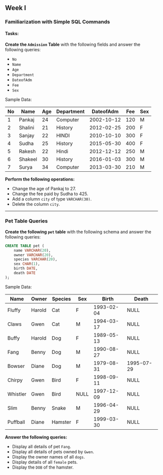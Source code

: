 ## Week I

### Familiarization with Simple SQL Commands

#### Tasks:

**Create the `Admission` Table** with the following fields and answer the following queries:
   - `No`
   - `Name`
   - `Age`
   - `Department`
   - `DateofAdm`
   - `Fee`
   - `Sex`

   Sample Data:
   
   | No | Name   | Age | Department | DateofAdm  | Fee | Sex |
   |----|--------|-----|------------|------------|-----|----|
   | 1  | Pankaj  | 24  | Computer   | 2002-10-12 | 120 | M  |
   | 2  | Shalini | 21  | History    | 2012-02-25 | 200 | F  |
   | 3  | Sanjay  | 22  | HINDI      | 2010-10-10 | 300 | F  |
   | 4  | Sudha   | 25  | History    | 2015-05-30 | 400 | F  |
   | 5  | Rakesh  | 22  | Hindi      | 2012-12-12 | 250 | M  |
   | 6  | Shakeel | 30  | History    | 2016-01-03 | 300 | M  |
   | 7  | Surya   | 34  | Computer   | 2013-03-30 | 210 | M  |

**Perform the following operations:**
   - Change the age of Pankaj to 27.
   - Change the fee paid by Sudha to 425.
   - Add a column `city` of type `VARCHAR(30)`.
   - Delete the column `city`.

---

### Pet Table Queries

**Create the following `pet` table** with the following schema and answer the following queries:
   ```sql
   CREATE TABLE pet (
       name VARCHAR(20),
       owner VARCHAR(20),
       species VARCHAR(20),
       sex CHAR(1),
       birth DATE,
       death DATE
   );
   ```

   Sample Data:
   
   | Name   | Owner  | Species | Sex | Birth      | Death      |
   |--------|--------|---------|-----|------------|------------|
   | Fluffy | Harold | Cat     | F   | 1993-02-04 | NULL       |
   | Claws  | Gwen   | Cat     | M   | 1994-03-17 | NULL       |
   | Buffy  | Harold | Dog     | F   | 1989-05-13 | NULL       |
   | Fang   | Benny  | Dog     | M   | 1990-08-27 | NULL       |
   | Bowser | Diane  | Dog     | M   | 1979-08-31 | 1995-07-29 |
   | Chirpy | Gwen   | Bird    | F   | 1998-09-11 | NULL       |
   | Whistler | Gwen | Bird    | NULL | 1997-12-09 | NULL       |
   | Slim   | Benny  | Snake   | M   | 1996-04-29 | NULL       |
   | Puffball | Diane | Hamster | F   | 1999-03-30 | NULL       |

**Answer the following queries:**
   - Display all details of pet `Fang`.
   - Display all details of pets owned by `Gwen`.
   - Display the owner names of all `dogs`.
   - Display details of all `female` pets.
   - Display the `DOB` of the hamster.
